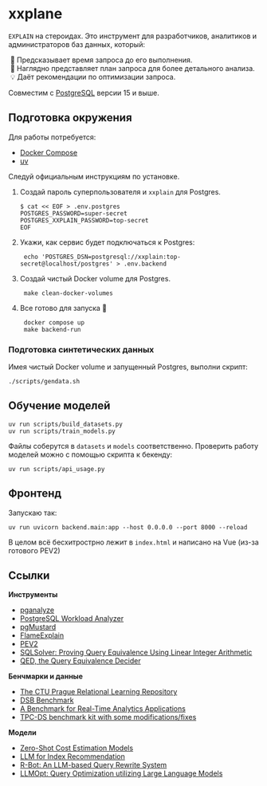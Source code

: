 # xxplane

`EXPLAIN` на стероидах.
Это инструмент для разработчиков, аналитиков и администраторов баз данных, который:

&nbsp;🔮 Предсказывает время запроса до его выполнения.<br>
&nbsp;🔎 Наглядно представляет план запроса для более детального анализа.<br>
&nbsp;💡 Даёт рекомендации по оптимизации запроса.

Совместим с [PostgreSQL](https://www.postgresql.org) версии 15 и выше.

## Подготовка окружения

Для работы потребуется:

* [Docker Compose](https://docs.docker.com/compose/)
* [uv](https://docs.astral.sh/uv/)

Следуй официальным инструкциям по установке.

1. Создай пароль суперпользователя и `xxplain` для Postgres.

    ```shell
    $ cat << EOF > .env.postgres
    POSTGRES_PASSWORD=super-secret
    POSTGRES_XXPLAIN_PASSWORD=top-secret
    EOF
    ```

2. Укажи, как сервис будет подключаться к Postgres:

        echo 'POSTGRES_DSN=postgresql://xxplain:top-secret@localhost/postgres' > .env.backend

3. Создай чистый Docker volume для Postgres.

        make clean-docker-volumes

4. Все готово для запуска 🚀

        docker compose up
        make backend-run

### Подготовка синтетических данных

Имея чистый Docker volume и запущенный Postgres, выполни скрипт:

    ./scripts/gendata.sh

## Обучение моделей

```shell
uv run scripts/build_datasets.py
uv run scripts/train_models.py
```

Файлы соберутся в `datasets` и `models` соответственно.
Проверить работу моделей можно с помощью скрипта к бекенду:

```shell
uv run scripts/api_usage.py
```

## Фронтенд

Запускаю так:

```shell
uv run uvicorn backend.main:app --host 0.0.0.0 --port 8000 --reload
```

В целом всё бесхитрострно лежит в `index.html` и написано на Vue (из-за готового PEV2)


## Ссылки

**Инструменты**

* [pganalyze](https://pganalyze.com)
* [PostgreSQL Workload Analyzer](https://github.com/powa-team/powa)
* [pgMustard](https://www.pgmustard.com)
* [FlameExplain](https://flame-explain.com)
* [PEV2](https://github.com/dalibo/pev2)
* [SQLSolver: Proving Query Equivalence Using Linear Integer Arithmetic](https://github.com/SJTU-IPADS/SQLSolver)
* [QED, the Query Equivalence Decider](https://github.com/qed-solver)

**Бенчмарки и данные**

* [The CTU Prague Relational Learning Repository](https://relational.fel.cvut.cz)
* [DSB Benchmark](https://github.com/microsoft/dsb)
* [A Benchmark for Real-Time Analytics Applications](https://github.com/timescale/rtabench)
* [TPC-DS benchmark kit with some modifications/fixes](https://github.com/gregrahn/tpcds-kit)

**Модели**

* [Zero-Shot Cost Estimation Models](https://github.com/DataManagementLab/zero-shot-cost-estimation)
* [LLM for Index Recommendation](https://github.com/XinxinZhao798/LLMIndexAdvisor)
* [R-Bot: An LLM-based Query Rewrite System](https://github.com/curtis-sun/LLM4Rewrite)
* [LLMOpt: Query Optimization utilizing Large Language Models](https://github.com/lucifer12346/LLMOpt)
